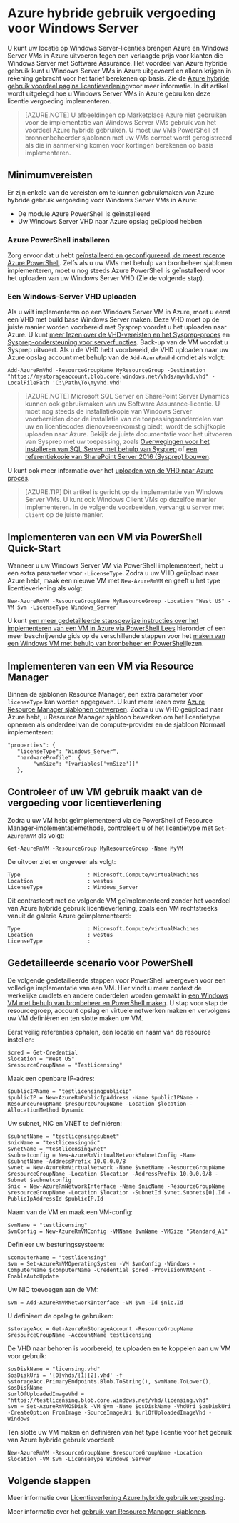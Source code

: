 <properties
   pageTitle="Azure hybride gebruik vergoeding voor venster Server | Microsoft Azure"
   description="Meer informatie over het optimaliseren van uw Windows Server Software Assurance-voordelen om licenties op ruimten naar Azure"
   services="virtual-machines-windows"
   documentationCenter=""
   authors="iainfoulds"
   manager="timlt"
   editor=""/>

<tags
   ms.service="virtual-machines-windows"
   ms.devlang="na"
   ms.topic="article"
   ms.tgt_pltfrm="vm-windows"
   ms.workload="infrastructure-services"
   ms.date="07/13/2016"
   ms.author="georgem"/>

# <a name="azure-hybrid-use-benefit-for-windows-server"></a>Azure hybride gebruik vergoeding voor Windows Server

U kunt uw locatie op Windows Server-licenties brengen Azure en Windows Server VMs in Azure uitvoeren tegen een verlaagde prijs voor klanten die Windows Server met Software Assurance. Het voordeel van Azure hybride gebruik kunt u Windows Server VMs in Azure uitgevoerd en alleen krijgen in rekening gebracht voor het tarief berekenen op basis. Zie de [Azure hybride gebruik voordeel pagina licentieverlening](https://azure.microsoft.com/pricing/hybrid-use-benefit/)voor meer informatie. In dit artikel wordt uitgelegd hoe u Windows Server VMs in Azure gebruiken deze licentie vergoeding implementeren.

> [AZURE.NOTE] U afbeeldingen op Marketplace Azure niet gebruiken voor de implementatie van Windows Server VMs gebruik van het voordeel Azure hybride gebruiken. U moet uw VMs PowerShell of bronnenbeheerder sjablonen met uw VMs correct wordt geregistreerd als die in aanmerking komen voor kortingen berekenen op basis implementeren.

## <a name="pre-requisites"></a>Minimumvereisten
Er zijn enkele van de vereisten om te kunnen gebruikmaken van Azure hybride gebruik vergoeding voor Windows Server VMs in Azure:

- De module Azure PowerShell is geïnstalleerd
- Uw Windows Server VHD naar Azure opslag geüpload hebben

### <a name="install-azure-powershell"></a>Azure PowerShell installeren
Zorg ervoor dat u hebt [geïnstalleerd en geconfigureerd, de meest recente Azure PowerShell](../powershell-install-configure.md). Zelfs als u uw VMs met behulp van bronbeheer sjablonen implementeren, moet u nog steeds Azure PowerShell is geïnstalleerd voor het uploaden van uw Windows Server VHD (Zie de volgende stap).

### <a name="upload-a-windows-server-vhd"></a>Een Windows-Server VHD uploaden

Als u wilt implementeren op een Windows Server VM in Azure, moet u eerst een VHD met build base Windows Server maken. Deze VHD moet op de juiste manier worden voorbereid met Sysprep voordat u het uploaden naar Azure. U kunt [meer lezen over de VHD-vereisten en het Sysprep-proces](./virtual-machines-windows-upload-image.md) en [Sysprep-ondersteuning voor serverfuncties](https://msdn.microsoft.com/windows/hardware/commercialize/manufacture/desktop/sysprep-support-for-server-roles). Back-up van de VM voordat u Sysprep uitvoert. Als u de VHD hebt voorbereid, de VHD uploaden naar uw Azure opslag account met behulp van de `Add-AzureRmVhd` cmdlet als volgt:

```
Add-AzureRmVhd -ResourceGroupName MyResourceGroup -Destination "https://mystorageaccount.blob.core.windows.net/vhds/myvhd.vhd" -LocalFilePath 'C:\Path\To\myvhd.vhd'
```

> [AZURE.NOTE] Microsoft SQL Server en SharePoint Server Dynamics kunnen ook gebruikmaken van uw Software Assurance-licentie. U moet nog steeds de installatiekopie van Windows Server voorbereiden door de installatie van de toepassingsonderdelen van uw en licentiecodes dienovereenkomstig biedt, wordt de schijfkopie uploaden naar Azure. Bekijk de juiste documentatie voor het uitvoeren van Sysprep met uw toepassing, zoals [Overwegingen voor het installeren van SQL Server met behulp van Sysprep](https://msdn.microsoft.com/library/ee210754.aspx) of [een referentiekopie van SharePoint Server 2016 (Sysprep) bouwen](http://social.technet.microsoft.com/wiki/contents/articles/33789.build-a-sharepoint-server-2016-reference-image-sysprep.aspx).

U kunt ook meer informatie over het [uploaden van de VHD naar Azure proces](./virtual-machines-windows-upload-image.md#upload-the-vm-image-to-your-storage-account).

> [AZURE.TIP] Dit artikel is gericht op de implementatie van Windows Server VMs. U kunt ook Windows Client VMs op dezelfde manier implementeren. In de volgende voorbeelden, vervangt u `Server` met `Client` op de juiste manier.

## <a name="deploy-a-vm-via-powershell-quick-start"></a>Implementeren van een VM via PowerShell Quick-Start
Wanneer u uw Windows Server VM via PowerShell implementeert, hebt u een extra parameter voor `-LicenseType`. Zodra u uw VHD geüpload naar Azure hebt, maak een nieuwe VM met `New-AzureRmVM` en geeft u het type licentieverlening als volgt:

```
New-AzureRmVM -ResourceGroupName MyResourceGroup -Location "West US" -VM $vm -LicenseType Windows_Server
```

U kunt [een meer gedetailleerde stapsgewijze instructies over het implementeren van een VM in Azure via PowerShell Lees](./virtual-machines-windows-hybrid-use-benefit-licensing.md#deploy-windows-server-vm-via-powershell-detailed-walkthrough) hieronder of een meer beschrijvende gids op de verschillende stappen voor het [maken van een Windows VM met behulp van bronbeheer en PowerShell](./virtual-machines-windows-ps-create.md)lezen.

## <a name="deploy-a-vm-via-resource-manager"></a>Implementeren van een VM via Resource Manager
Binnen de sjablonen Resource Manager, een extra parameter voor `licenseType` kan worden opgegeven. U kunt meer lezen over [Azure Resource Manager sjablonen ontwerpen](../resource-group-authoring-templates.md). Zodra u uw VHD geüpload naar Azure hebt, u Resource Manager sjabloon bewerken om het licentietype opnemen als onderdeel van de compute-provider en de sjabloon Normaal implementeren:

```
"properties": {  
   "licenseType": "Windows_Server",
   "hardwareProfile": {
        "vmSize": "[variables('vmSize')]"
   },
```
 
## <a name="verify-your-vm-is-utilizing-the-licensing-benefit"></a>Controleer of uw VM gebruik maakt van de vergoeding voor licentieverlening
Zodra u uw VM hebt geïmplementeerd via de PowerShell of Resource Manager-implementatiemethode, controleert u of het licentietype met `Get-AzureRmVM` als volgt:
 
```
Get-AzureRmVM -ResourceGroup MyResourceGroup -Name MyVM
```

De uitvoer ziet er ongeveer als volgt:

```
Type                     : Microsoft.Compute/virtualMachines
Location                 : westus
LicenseType              : Windows_Server
```

Dit contrasteert met de volgende VM geïmplementeerd zonder het voordeel van Azure hybride gebruik licentieverlening, zoals een VM rechtstreeks vanuit de galerie Azure geïmplementeerd:

```
Type                     : Microsoft.Compute/virtualMachines
Location                 : westus
LicenseType              : 
```
 
## <a name="detailed-powershell-walkthrough"></a>Gedetailleerde scenario voor PowerShell

De volgende gedetailleerde stappen voor PowerShell weergeven voor een volledige implementatie van een VM. Hier vindt u meer context de werkelijke cmdlets en andere onderdelen worden gemaakt in [een Windows VM met behulp van bronbeheer en PowerShell maken](./virtual-machines-windows-ps-create.md). U stap voor stap de resourcegroep, account opslag en virtuele netwerken maken en vervolgens uw VM definiëren en ten slotte maken uw VM.
 
Eerst veilig referenties ophalen, een locatie en naam van de resource instellen:

```
$cred = Get-Credential
$location = "West US"
$resourceGroupName = "TestLicensing"
```

Maak een openbare IP-adres:

```
$publicIPName = "testlicensingpublicip"
$publicIP = New-AzureRmPublicIpAddress -Name $publicIPName -ResourceGroupName $resourceGroupName -Location $location -AllocationMethod Dynamic
```

Uw subnet, NIC en VNET te definiëren:

```
$subnetName = "testlicensingsubnet"
$nicName = "testlicensingnic"
$vnetName = "testlicensingvnet"
$subnetconfig = New-AzureRmVirtualNetworkSubnetConfig -Name $subnetName -AddressPrefix 10.0.0.0/8
$vnet = New-AzureRmVirtualNetwork -Name $vnetName -ResourceGroupName $resourceGroupName -Location $location -AddressPrefix 10.0.0.0/8 -Subnet $subnetconfig
$nic = New-AzureRmNetworkInterface -Name $nicName -ResourceGroupName $resourceGroupName -Location $location -SubnetId $vnet.Subnets[0].Id -PublicIpAddressId $publicIP.Id
```

Naam van de VM en maak een VM-config:

```
$vmName = "testlicensing"
$vmConfig = New-AzureRmVMConfig -VMName $vmName -VMSize "Standard_A1"
```

Definieer uw besturingssysteem:

```
$computerName = "testlicensing"
$vm = Set-AzureRmVMOperatingSystem -VM $vmConfig -Windows -ComputerName $computerName -Credential $cred -ProvisionVMAgent -EnableAutoUpdate
```

Uw NIC toevoegen aan de VM:

```
$vm = Add-AzureRmVMNetworkInterface -VM $vm -Id $nic.Id
```

U definieert de opslag te gebruiken:

```
$storageAcc = Get-AzureRmStorageAccount -ResourceGroupName $resourceGroupName -AccountName testlicensing
```

De VHD naar behoren is voorbereid, te uploaden en te koppelen aan uw VM voor gebruik:

```
$osDiskName = "licensing.vhd"
$osDiskUri = '{0}vhds/{1}{2}.vhd' -f $storageAcc.PrimaryEndpoints.Blob.ToString(), $vmName.ToLower(), $osDiskName
$urlOfUploadedImageVhd = "https://testlicensing.blob.core.windows.net/vhd/licensing.vhd"
$vm = Set-AzureRmVMOSDisk -VM $vm -Name $osDiskName -VhdUri $osDiskUri -CreateOption FromImage -SourceImageUri $urlOfUploadedImageVhd -Windows
```

Ten slotte uw VM maken en definiëren van het type licentie voor het gebruik van Azure hybride gebruik voordeel:

```
New-AzureRmVM -ResourceGroupName $resourceGroupName -Location $location -VM $vm -LicenseType Windows_Server
```

## <a name="next-steps"></a>Volgende stappen

Meer informatie over [Licentieverlening Azure hybride gebruik vergoeding](https://azure.microsoft.com/pricing/hybrid-use-benefit/).

Meer informatie over het [gebruik van Resource Manager-sjablonen](../azure-resource-manager/resource-group-overview.md).
